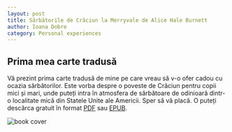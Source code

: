 ```yaml
---
layout: post
title: Sărbătorile de Crăciun la Merryvale de Alice Hale Burnett
author: Ioana Dobre
category: Personal experiences
---
```

## Prima mea carte tradusă

Vă prezint prima carte tradusă de mine pe care vreau să v-o ofer cadou cu ocazia sărbătorilor. Este vorba despre o poveste de Crăciun pentru copii mici și mari, unde puteți intra în atmosfera de sărbătoare de odinioară dintr-o localitate mică din Statele Unite ale Americii. Sper să vă placă. O puteți descărca gratuit în format [PDF](https://drive.google.com/file/d/1forW8EKz-dHWTF6UPde0oUOUfTncL7D5/view?usp=sharing) sau [EPUB](https://drive.google.com/file/d/1OGIeuqbJzF-pQPpZ1iordxXFXldODC4o/view?usp=sharing).

![book cover]({{site.baseurl}}/assets/images/illustration_my_book_cover.png)
